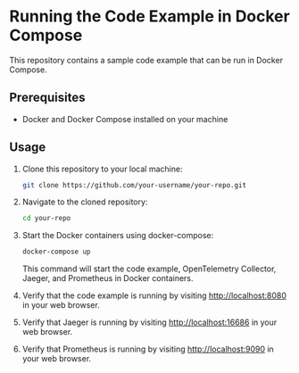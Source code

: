 # Running the Code Example in Docker Compose

This repository contains a sample code example that can be run in Docker Compose.

## Prerequisites

- Docker and Docker Compose installed on your machine

## Usage

1. Clone this repository to your local machine:

   ```bash
   git clone https://github.com/your-username/your-repo.git  
   ```

2. Navigate to the cloned repository:

      ```bash
      cd your-repo 
      ```

3. Start the Docker containers using docker-compose:

   ```bash
   docker-compose up 
   ```

   This command will start the code example, OpenTelemetry Collector, Jaeger, and Prometheus in Docker containers.

4. Verify that the code example is running by visiting [http://localhost:8080](http://localhost:8080/weatherforecast) in your web browser.

5. Verify that Jaeger is running by visiting <http://localhost:16686> in your web browser.

6. Verify that Prometheus is running by visiting <http://localhost:9090> in your web browser.
